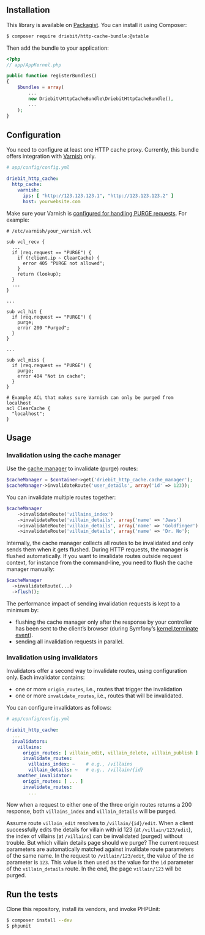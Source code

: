 Installation
------------

This library is available on [Packagist](https://packagist.org/packages/driebit/http-cache-bundle). You can install it
using Composer:
```bash
$ composer require driebit/http-cache-bundle:@stable
```

Then add the bundle to your application:
```php
<?php
// app/AppKernel.php

public function registerBundles()
{
    $bundles = array(
        ...
        new Driebit\HttpCacheBundle\DriebitHttpCacheBundle(),
        ...
    );
}
```

Configuration
-------------

You need to configure at least one HTTP cache proxy. Currently, this bundle offers integration with
[Varnish](https://www.varnish-cache.org/) only.

```yaml
# app/config/config.yml

driebit_http_cache:
  http_cache:
    varnish:
      ips: [ "http://123.123.123.1", "http://123.123.123.2" ]
      host: yourwebsite.com
```

Make sure your Varnish is [configured for handling PURGE requests](https://www.varnish-cache.org/docs/3.0/tutorial/purging.html).
For example:

```
# /etc/varnish/your_varnish.vcl

sub vcl_recv {
  ...
  if (req.request == "PURGE") {
    if (!client.ip ~ ClearCache) {
      error 405 "PURGE not allowed";
    }
    return (lookup);
  }
  ...
}

...

sub vcl_hit {
  if (req.request == "PURGE") {
    purge;
    error 200 "Purged";
  }
}

...

sub vcl_miss {
  if (req.request == "PURGE") {
    purge;
    error 404 "Not in cache";
  }
}

# Example ACL that makes sure Varnish can only be purged from localhost
acl ClearCache {
  "localhost";
}
```

Usage
-----

### Invalidation using the cache manager

Use the [cache manager](/CacheManager.php) to invalidate (purge) routes:
```php
$cacheManager = $container->get('driebit_http_cache.cache_manager');
$cacheManager->invalidateRoute('user_details', array('id' => 123));
```

You can invalidate multiple routes together:
```php
$cacheManager
    ->invalidateRoute('villains_index')
    ->invalidateRoute('villain_details', array('name' => 'Jaws')
    ->invalidateRoute('villain_details', array('name' => 'Goldfinger')
    ->invalidateRoute('villain_details', array('name' => 'Dr. No');
```

Internally, the cache manager collects all routes to be invalidated and only sends them when it gets flushed. During
HTTP requests, the manager is flushed automatically. If you want to invalidate routes outside request context, for
instance from the command-line, you need to flush the cache manager manually:
```php
$cacheManager
  ->invalidateRoute(...)
  ->flush();
```

The performance impact of sending invalidation requests is kept to a minimum by:

* flushing the cache manager only after the response by your controller has been sent to the client’s browser
(during Symfony’s [kernel.terminate event](http://symfony.com/doc/current/components/http_kernel/introduction.html#the-kernel-terminate-event)).
* sending all invalidation requests in parallel.

### Invalidation using invalidators

Invalidators offer a second way to invalidate routes, using configuration only. Each invalidator contains:

* one or more `origin_routes`, i.e., routes that trigger the invalidation
* one or more `invalidate_routes`, i.e., routes that will be invalidated.

You can configure invalidators as follows:
```yaml
# app/config/config.yml

driebit_http_cache:
  ...
  invalidators:
    villains:
      origin_routes: [ villain_edit, villain_delete, villain_publish ]
      invalidate_routes:
        villains_index: ~    # e.g., /villains
        villain_details: ~   # e.g., /villain/{id}
    another_invalidator:
      origin_routes: [ ... ]
      invalidate_routes:
        ...
```

Now when a request to either one of the three origin routes returns a 200 response, both `villains_index` and
`villain_details` will be purged.

Assume route `villain_edit` resolves to `/villain/{id}/edit`. When a client successfully edits the details for villain
with id 123 (at `/villain/123/edit`), the index of villains (at `/villains`) can be invalidated (purged) without
trouble. But which villain details page should we purge? The current request parameters are automatically matched
against invalidate route parameters of the same name. In the request to `/villain/123/edit`, the value of the `id`
parameter is `123`. This value is then used as the value for the `id` parameter of the `villain_details` route. In the
end, the page `villain/123` will be purged.

Run the tests
-------------

Clone this repository, install its vendors, and invoke PHPUnit:
```bash
$ composer install --dev
$ phpunit
```